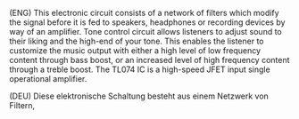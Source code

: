 (ENG) This electronic circuit consists of a network of filters which modify the signal before it is fed to speakers, headphones or recording devices by way of an amplifier. Tone control circuit  allows listeners to adjust sound to their liking and  the high-end of your tone. This enables the listener to customize the music output with either a high level of low frequency content through bass boost, or an increased level of high frequency content through a treble boost. The TL074 IC is a high-speed JFET input single operational amplifier.

(DEU) Diese elektronische Schaltung besteht aus einem Netzwerk von Filtern,








